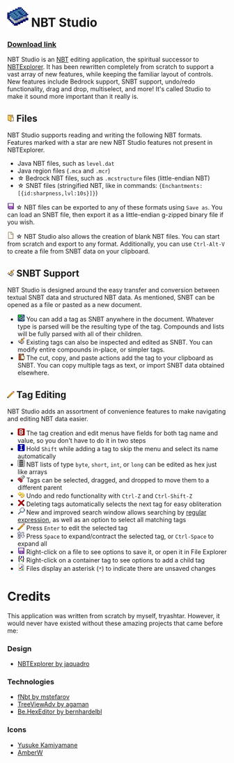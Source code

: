 # <img src="NbtStudio/Resources/app_image_256.png" width=48> NBT Studio

### [Download link](https://github.com/tryashtar/nbt-studio/releases)

NBT Studio is an [NBT](https://wiki.vg/NBT) editing application, the spiritual successor to [NBTExplorer](https://github.com/jaquadro/NBTExplorer). It has been rewritten completely from scratch to support a vast array of new features, while keeping the familiar layout of controls. New features include Bedrock support, SNBT support, undo/redo functionality, drag and drop, multiselect, and more! It's called Studio to make it sound more important than it really is.

## <img src="NbtStudio/Resources/amber/action_open_file.png" width=16> Files
NBT Studio supports reading and writing the following NBT formats. Features marked with a star are new NBT Studio features not present in NBTExplorer.

* Java NBT files, such as `level.dat`
* Java region files (`.mca` and `.mcr`)
* ☆ Bedrock NBT files, such as `.mcstructure` files (little-endian NBT)
* ☆ SNBT files (stringified NBT, like in commands: `{Enchantments:[{id:sharpness,lvl:10s}]}`)

<img src="NbtStudio/Resources/amber/action_save.png" width=16> ☆ NBT files can be exported to any of these formats using `Save as`. You can load an SNBT file, then export it as a little-endian g-zipped binary file if you wish.

<img src="NbtStudio/Resources/amber/action_new_file.png" width=16> ☆ NBT Studio also allows the creation of blank NBT files. You can start from scratch and export to any format. Additionally, you can use `Ctrl-Alt-V` to create a file from SNBT data on your clipboard.

## <img src="NbtStudio/Resources/amber/action_edit_snbt.png" width=16> SNBT Support
NBT Studio is designed around the easy transfer and conversion between textual SNBT data and structured NBT data. As mentioned, SNBT can be opened as a file or pasted as a new document.

* <img src="NbtStudio/Resources/amber/action_add_snbt.png" width=16> You can add a tag as SNBT anywhere in the document. Whatever type is parsed will be the resulting type of the tag. Compounds and lists will be fully parsed with all of their children.
* <img src="NbtStudio/Resources/amber/action_edit_snbt.png" width=16> Existing tags can also be inspected and edited as SNBT. You can modify entire compounds in-place, or simpler tags.
* <img src="NbtStudio/Resources/amber/action_paste.png" width=16> The cut, copy, and paste actions add the tag to your clipboard as SNBT. You can copy multiple tags as text, or import SNBT data obtained elsewhere.

## <img src="NbtStudio/Resources/amber/action_edit.png" width=16> Tag Editing
NBT Studio adds an assortment of convenience features to make navigating and editing NBT data easier.

* <img src="NbtStudio/Resources/amber/tag_byte.png" width=16> The tag creation and edit menus have fields for both tag name and value, so you don't have to do it in two steps
* <img src="NbtStudio/Resources/amber/tag_int.png" width=16> Hold `Shift` while adding a tag to skip the menu and select its name automatically
* <img src="NbtStudio/Resources/amber/tag_list.png" width=16> NBT lists of type `byte`, `short`, `int`, or `long` can be edited as hex just like arrays
* <img src="NbtStudio/Resources/amber/action_cut.png" width=16> Tags can be selected, dragged, and dropped to move them to a different parent
* <img src="NbtStudio/Resources/amber/action_undo.png" width=16> Undo and redo functionality with `Ctrl-Z` and `Ctrl-Shift-Z`
* <img src="NbtStudio/Resources/amber/action_delete.png" width=16> Deleting tags automatically selects the next tag for easy obliteration
* <img src="NbtStudio/Resources/amber/action_search.png" width=16> New and improved search window allows searching by [regular expression](https://en.wikipedia.org/wiki/Regular_expression), as well as an option to select all matching tags
* <img src="NbtStudio/Resources/amber/action_edit.png" width=16> Press `Enter` to edit the selected tag
* <img src="NbtStudio/Resources/amber/action_sort.png" width=16> Press `Space` to expand/contract the selected tag, or `Ctrl-Space` to expand all
* <img src="NbtStudio/Resources/amber/action_save.png" width=16> Right-click on a file to see options to save it, or open it in File Explorer
* <img src="NbtStudio/Resources/amber/tag_compound.png" width=16> Right-click on a container tag to see options to add a child tag
* <img src="NbtStudio/Resources/amber/file_file.png" width=16> Files display an asterisk (`*`) to indicate there are unsaved changes

# Credits
This application was written from scratch by myself, tryashtar. However, it would never have existed without these amazing projects that came before me:

### Design
* [NBTExplorer by jaquadro](https://github.com/jaquadro/NBTExplorer)

### Technologies
* [fNbt by mstefarov](https://github.com/mstefarov/fNbt)
* [TreeViewAdv by agaman](https://sourceforge.net/projects/treeviewadv)
* [Be.HexEditor by bernhardelbl](https://sourceforge.net/projects/hexbox)

### Icons
* [Yusuke Kamiyamane](https://p.yusukekamiyamane.com)
* [AmberW](https://github.com/AmberWat)
